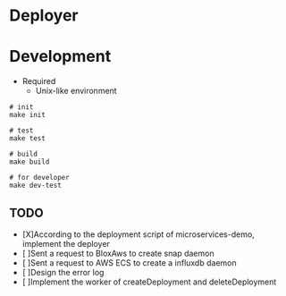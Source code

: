 # Deployer

# Development

* Required
    * Unix-like environment

```{shell}
# init
make init

# test
make test

# build
make build

# for developer
make dev-test
```

## TODO

* [X]According to the deployment script of microservices-demo, implement the deployer
* [ ]Sent a request to BloxAws to create snap daemon
* [ ]Sent a request to AWS ECS to create a influxdb daemon
* [ ]Design the error log
* [ ]Implement the worker of createDeployment and deleteDeployment
